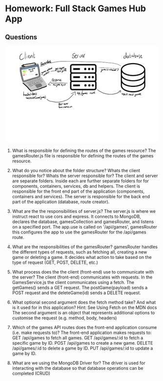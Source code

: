 
# Homework: Full Stack Games Hub App

## Questions

<img src="/dataflow_diagram.jpg">


1. What is responsible for defining the routes of the games resource?
The gamesRouter.js file is responsible for defining the routes of the games resource.

2. What do you notice about the folder structure? Whats the client responsible for? Whats the server responsible for?
The client and server are separate folders. Inside each are further separate folders for for components, containers, services, db and helpers. The client is responsible for the front end part of the application (components, containers and services). The server is responsible for the back end part of the application (database, route creator).

3. What are the the responsibilities of server.js?
The server.js is where we instruct react to use cors and express. It connects to MongoDB, declares the database, gamesCollection and gamesRouter, and listens on a specified port. The app.use is called on '/api/games', gamesRouter this configures the app to use the gamesRouter for the /api/games route.

4. What are the responsibilities of the gamesRouter?
gamesRouter handles the different types of requests, such as fetching all, creating a new game or deleting a game. It decides what action to take based on the type of request (GET, POST, DELETE, etc.)

5. What process does the the client (front-end) use to communicate with the server?
The client (front-end) communicates with requests. In the GamesService.js the client communicates using a fetch. The getGames() sends a GET request. The postGame(payload) sends a POST request and the deleteGame(id) sends a DELETE request.

6. What optional second argument does the fetch method take? And what is it used for in this application? Hint: See Using Fetch on the MDN docs
The second argument is an object that represents additional options to customise the request (e.g. method, body, headers)

7. Which of the games API routes does the front-end application consume (i.e. make requests to)?
The front-end application makes requests to:
GET /api/games to fetch all games.
GET /api/games/:id to fetch a specific game by ID.
POST /api/games to create a new game.
DELETE /api/games/:id to delete a game by ID.
PUT /api/games/:id to update a game by ID.

8. What are we using the MongoDB Driver for?
The driver is used for interacting with the database so that database operations can be completed (CRUD)
